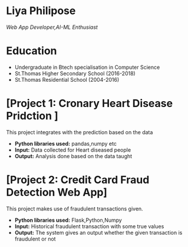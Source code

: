 # Liya Philipose
*Web App Developer,AI-ML Enthusiast*

# Education
* Undergraduate in Btech specialisation in Computer Science
* St.Thomas Higher Secondary School (2016-2018)
* St.Thomas Residential School (2004-2016)

# [Project 1: Cronary Heart Disease Pridction ]

This project integrates with the prediction based on the data 
* **Python libraries used:** pandas,numpy etc
* **Input:** Data collected for Heart diseased people
* **Output:** Analysis done based on the data taught

# [Project 2: Credit Card Fraud Detection Web App]

This project makes use of fraudulent transactions given.
* **Python libraries used:** Flask,Python,Numpy
* **Input:** Historical fraudulent transaction with some true values
* **Output:** The system gives an output whether the given transaction is fraudulent or not
